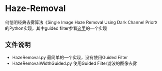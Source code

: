 # Haze-Removal
何恺明经典去雾算法《Single Image Haze Removal Using Dark Channel Prior》的Python实现，其中guided filter参看[这里](https://github.com/nan86150/GuidedFilter)的一个实现

## 文件说明

 - HazeRemoval.py 最简单的一个实现，没有使用Guided Filter
 - HazeRemovalWidthGuided.py  使用Guided Filter滤波的图像去雾
